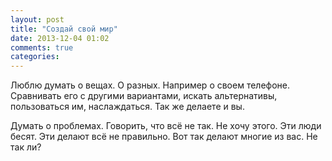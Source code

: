 ```yaml
---
layout: post
title: "Создай свой мир"
date: 2013-12-04 01:02
comments: true
categories:
---
```


Люблю думать о вещах. О разных. Например о своем телефоне. Сравнивать его с другими вариантами, искать альтернативы, пользоваться им, наслаждаться. Так же делаете и вы.

Думать о проблемах. Говорить, что всё не так. Не хочу этого. Эти люди бесят. Эти делают всё не правильно. Вот так делают многие из вас. Не так ли?

